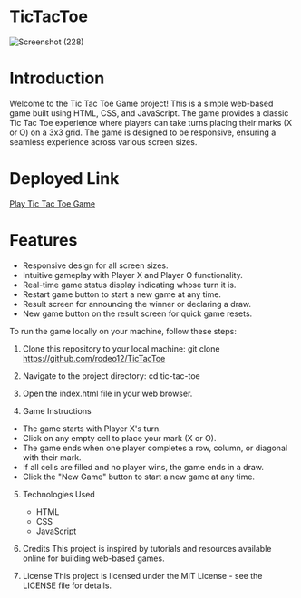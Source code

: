 # TicTacToe
![Screenshot (228)](https://github.com/rodeo12/TicTacToe/assets/112781993/659030ab-2af5-43e8-ba42-9fbfa68ee39b)

# Introduction
Welcome to the Tic Tac Toe Game project! This is a simple web-based game built using HTML, CSS, and JavaScript. The game provides a classic Tic Tac Toe experience where players can take turns placing their marks (X or O) on a 3x3 grid. The game is designed to be responsive, ensuring a seamless experience across various screen sizes.

# Deployed Link
 [Play Tic Tac Toe Game](https://tictactoex0.netlify.app/)


# Features
   - Responsive design for all screen sizes.
   - Intuitive gameplay with Player X and Player O functionality.
   - Real-time game status display indicating whose turn it is.
   - Restart game button to start a new game at any time.
   - Result screen for announcing the winner or declaring a draw.
   - New game button on the result screen for quick game resets.

To run the game locally on your machine, follow these steps:

1.  Clone this repository to your local machine:
        git clone https://github.com/rodeo12/TicTacToe

2.  Navigate to the project directory:
        cd tic-tac-toe

3.  Open the index.html file in your web browser.

4.  Game Instructions
   - The game starts with Player X's turn.
   - Click on any empty cell to place your mark (X or O).
   - The game ends when one player completes a row, column, or diagonal with their mark.
   - If all cells are filled and no player wins, the game ends in a draw.
   - Click the "New Game" button to start a new game at any time.

5. Technologies Used
    - HTML
    - CSS
    - JavaScript

6. Credits
This project is inspired by tutorials and resources available online for building web-based games.

7. License
This project is licensed under the MIT License - see the LICENSE file for details.